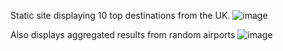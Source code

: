Static site displaying 10 top destinations from the UK.
![image](https://user-images.githubusercontent.com/67023385/115119732-d494ba80-9fa1-11eb-949f-94f316d7eda8.png)

Also displays aggregated results from random airports
![image](https://user-images.githubusercontent.com/67023385/115119814-35bc8e00-9fa2-11eb-812c-5a18398c0f89.png)

